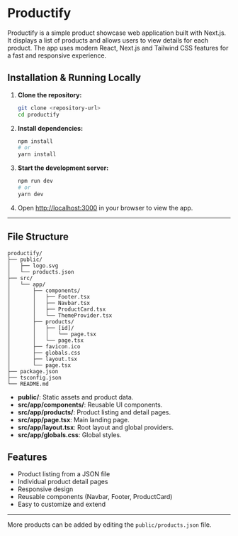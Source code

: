 # Productify

Productify is a simple product showcase web application built with Next.js. It displays a list of products and allows users to view details for each product. The app uses modern React, Next.js and Tailwind CSS features for a fast and responsive experience.

## Installation & Running Locally

1. **Clone the repository:**

   ```bash
   git clone <repository-url>
   cd productify
   ```

2. **Install dependencies:**

   ```bash
   npm install
   # or
   yarn install
   ```

3. **Start the development server:**

   ```bash
   npm run dev
   # or
   yarn dev
   ```

4. Open [http://localhost:3000](http://localhost:3000) in your browser to view the app.

---

## File Structure

```
productify/
├── public/
│   ├── logo.svg
│   └── products.json
├── src/
│   └── app/
│       ├── components/
│       │   ├── Footer.tsx
│       │   ├── Navbar.tsx
│       │   ├── ProductCard.tsx
│       │   └── ThemeProvider.tsx
│       ├── products/
│       │   ├── [id]/
│       │   │   └── page.tsx
│       │   └── page.tsx
│       ├── favicon.ico
│       ├── globals.css
│       ├── layout.tsx
│       └── page.tsx
├── package.json
├── tsconfig.json
└── README.md
```

- **public/**: Static assets and product data.
- **src/app/components/**: Reusable UI components.
- **src/app/products/**: Product listing and detail pages.
- **src/app/page.tsx**: Main landing page.
- **src/app/layout.tsx**: Root layout and global providers.
- **src/app/globals.css**: Global styles.

## Features

- Product listing from a JSON file
- Individual product detail pages
- Responsive design
- Reusable components (Navbar, Footer, ProductCard)
- Easy to customize and extend

---

More products can be added by editing the `public/products.json` file.
